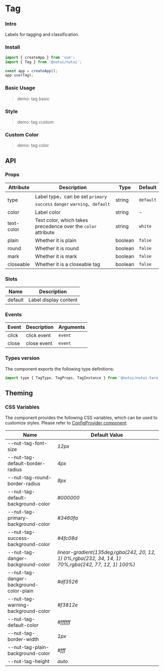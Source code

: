 # Tag

### Intro

Labels for tagging and classification.

### Install

```js
import { createApp } from 'vue';
import { Tag } from '@nutui/nutui';

const app = createApp();
app.use(Tag);
```

### Basic Usage

> demo: tag basic

### Style

> demo: tag custom

### Custom Color

> demo: tag color

## API

### Props

| Attribute | Description | Type | Default |
| --- | --- | --- | --- |
| type | Label type，can be set `primary` `success` `danger` `warning`、`default` | string | `default` |
| color | Label color | string | - |
| text-color | Text color, which takes precedence over the `color` attribute | string | `white` |
| plain | Whether it is plain | boolean | `false` |
| round | Whether it is round | boolean | `false` |
| mark | Whether it is mark | boolean | `false` |
| closeable | Whether it is a closeable tag | boolean | `false` |

### Slots

| Name | Description |
| --- | --- |
| default | Label display content |

### Events

| Event | Description | Arguments |
| --- | --- | --- |
| click | click event | `event` |
| close | close event | `event` |

### Types version

The component exports the following type definitions:

```js
import type { TagType, TagProps, TagInstance } from '@nutui/nutui-taro';
```

## Theming

### CSS Variables

The component provides the following CSS variables, which can be used to customize styles. Please refer to [ConfigProvider component](#/en-US/component/configprovider).

| Name | Default Value |
| --- | --- |
| --nut-tag-font-size | _12px_ |
| --nut-tag-default-border-radius | _4px_ |
| --nut-tag-round-border-radius | _8px_ |
| --nut-tag-default-background-color | _#000000_ |
| --nut-tag-primary-background-color | _#3460fa_ |
| --nut-tag-success-background-color | _#4fc08d_ |
| --nut-tag-danger-background-color | _linear-gradient(135deg,rgba(242, 20, 12, 1) 0%,rgba(232, 34, 14, 1) 70%,rgba(242, 77, 12, 1) 100%)_ |
| --nut-tag-danger-background-color-plain | _#df3526_ |
| --nut-tag-warning-background-color | _#f3812e_ |
| --nut-tag-default-color | _#ffffff_ |
| --nut-tag-border-width | _1px_ |
| --nut-tag-plain-background-color | _#fff_ |
| --nut-tag-height | _auto_ |
